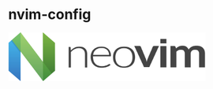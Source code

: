 # nvim-config

<img src="https://github.com/flobilosaurus/nvim-config/blob/f6fa9dad581e082ac95c6fb6356f705268f459c9/Neovim-logo.png" width="400" height="100">
